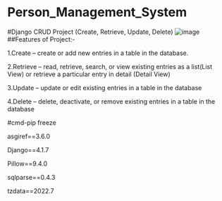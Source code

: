 # Person_Management_System
#Django CRUD Project (Create, Retrieve, Update, Delete)
![image](https://user-images.githubusercontent.com/95019541/224480083-98240834-3ec8-4d7a-af50-20fce9688576.png)
##Features of Project:-

1.Create – create or add new entries in a table in the database. 

2.Retrieve – read, retrieve, search, or view existing entries as a list(List View) or retrieve a particular entry in detail (Detail View) 

3.Update – update or edit existing entries in a table in the database 

4.Delete – delete, deactivate, or remove existing entries in a table in the database

#cmd-pip freeze

asgiref==3.6.0

Django==4.1.7

Pillow==9.4.0

sqlparse==0.4.3

tzdata==2022.7

